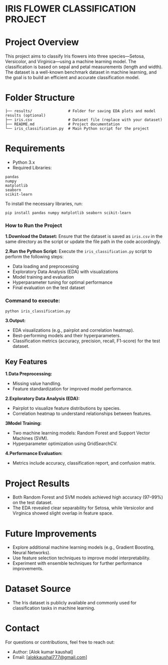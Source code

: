 # IRIS FLOWER CLASSIFICATION PROJECT
# Project Overview
This project aims to classify Iris flowers into three species—Setosa, Versicolor, and Virginica—using a machine learning model. The classification is based on sepal and petal measurements (length and width). The dataset is a well-known benchmark dataset in machine learning, and the goal is to build an efficient and accurate classification model.

# Folder Structure
```
├── results/                # Folder for saving EDA plots and model results (optional)
├── iris.csv                # Dataset file (replace with your dataset)
├── README.md               # Project documentation
└── iris_classification.py  # Main Python script for the project
```
# Requirements
- Python 3.x
- Required Libraries:
```
pandas
numpy
matplotlib
seaborn
scikit-learn
```
To install the necessary libraries, run:
```
pip install pandas numpy matplotlib seaborn scikit-learn
```
### How to Run the Project
**1.Download the Dataset:** Ensure that the dataset is saved as `iris.csv` in the same directory as the script or update the file path in the code accordingly.

**2.Run the Python Script:** Execute the `iris_classification.py` script to perform the following steps:
- Data loading and preprocessing
- Exploratory Data Analysis (EDA) with visualizations
- Model training and evaluation
- Hyperparameter tuning for optimal performance
- Final evaluation on the test dataset

### Command to execute:
```
python iris_classification.py
```

**3.Output:**
- EDA visualizations (e.g., pairplot and correlation heatmap).
- Best-performing models and their hyperparameters.
- Classification metrics (accuracy, precision, recall, F1-score) for the test dataset.

## Key Features
**1.Data Preprocessing:**
- Missing value handling.
- Feature standardization for improved model performance.

**2.Exploratory Data Analysis (EDA):**
- Pairplot to visualize feature distributions by species.
- Correlation heatmap to understand relationships between features.

**3Model Training:**
- Two machine learning models: Random Forest and Support Vector Machines (SVM).
- Hyperparameter optimization using GridSearchCV.

**4.Performance Evaluation:**
- Metrics include accuracy, classification report, and confusion matrix.

# Project Results
- Both Random Forest and SVM models achieved high accuracy (97–99%) on the test dataset.
- The EDA revealed clear separability for Setosa, while Versicolor and Virginica showed slight overlap in feature space.

# Future Improvements
- Explore additional machine learning models (e.g., Gradient Boosting, Neural Networks).
- Use feature selection techniques to improve model interpretability.
- Experiment with ensemble techniques for further performance improvements.

# Dataset Source
- The Iris dataset is publicly available and commonly used for classification tasks in machine learning.

# Contact
For questions or contributions, feel free to reach out:

- Author: [Alok kumar kaushal]
- Email: [alokkaushal777@gmail.com]


